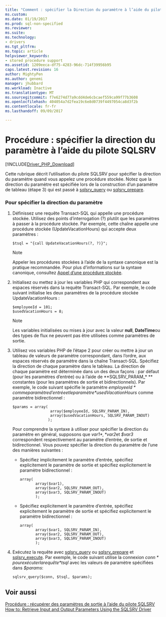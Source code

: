 ```yaml
---
title: "Comment : spécifier la Direction du paramètre à l’aide du pilote SQLSRV | Documents Microsoft"
ms.custom: 
ms.date: 01/19/2017
ms.prod: sql-non-specified
ms.reviewer: 
ms.suite: 
ms.technology:
- drivers
ms.tgt_pltfrm: 
ms.topic: article
helpviewer_keywords:
- stored procedure support
ms.assetid: 1209eeca-df75-4283-96dc-714f39956b95
caps.latest.revision: 16
author: MightyPen
ms.author: genemi
manager: jhubbard
ms.workload: Inactive
ms.translationtype: MT
ms.sourcegitcommit: f7e6274d77a9cdd4de6cbcaef559ca99f77b3608
ms.openlocfilehash: 404054a7d2fea19c6e8d0739f4497054ca8d3f2b
ms.contentlocale: fr-fr
ms.lasthandoff: 09/09/2017

---
```

# <a name="how-to-specify-parameter-direction-using-the-sqlsrv-driver"></a>Procédure : spécifier la direction du paramètre à l’aide du pilote SQLSRV
[!INCLUDE[Driver_PHP_Download](../../includes/driver_php_download.md)]

Cette rubrique décrit l’utilisation du pilote SQLSRV pour spécifier la direction du paramètre quand vous appelez une procédure stockée. Notez que la direction du paramètre est spécifiée lors de la construction d’un paramètre de tableau (étape 3) qui est passé à [sqlsrv_query](../../connect/php/sqlsrv-query.md) ou [sqlsrv_prepare](../../connect/php/sqlsrv-prepare.md).  
  
### <a name="to-specify-parameter-direction"></a>Pour spécifier la direction du paramètre  
  
1.  Définissez une requête Transact-SQL qui appelle une procédure stockée. Utilisez des points d’interrogation (?) plutôt que les paramètres à passer à la procédure stockée. Par exemple, cette chaîne appelle une procédure stockée (UpdateVacationHours) qui accepte deux paramètres :  
  
    ```  
    $tsql = "{call UpdateVacationHours(?, ?)}";  
    ```  
  
    > [!NOTE]  
    > Appeler les procédures stockées à l’aide de la syntaxe canonique est la pratique recommandée. Pour plus d’informations sur la syntaxe canonique, consultez [Appel d’une procédure stockée](http://go.microsoft.com/fwlink/?linkid=119517).  
  
2.  Initialisez ou mettez à jour les variables PHP qui correspondent aux espaces réservés dans la requête Transact-SQL. Par exemple, le code suivant initialise les deux paramètres de la procédure stockée UpdateVacationHours :  
  
    ```  
    $employeeId = 101;  
    $usedVacationHours = 8;  
    ```  
  
    > [!NOTE]  
    > Les variables initialisées ou mises à jour avec la valeur **null**, **DateTime**ou des types de flux ne peuvent pas être utilisées comme paramètres de sortie.  
  
3.  Utilisez vos variables PHP de l’étape 2 pour créer ou mettre à jour un tableau de valeurs de paramètre correspondant, dans l’ordre, aux espaces réservés de paramètre dans la chaîne Transact-SQL. Spécifiez la direction de chaque paramètre dans le tableau. La direction de chaque paramètre est déterminée dans un des deux façons : par défaut (pour les paramètres d’entrée) ou à l’aide de **SQLSRV_PARAM_\* ** constantes (pour les paramètres de sortie et bidirectionnels). Par exemple, le code suivant spécifie le paramètre *$employeeId* comme paramètre d’entrée et le paramètre *$usedVacationHours* comme paramètre bidirectionnel :  
  
    ```  
    $params = array(  
                     array($employeeId, SQLSRV_PARAM_IN),  
                     array($usedVacationHours, SQLSRV_PARAM_INOUT)  
                    );  
    ```  
  
    Pour comprendre la syntaxe à utiliser pour spécifier la direction du paramètre en général, supposons que *$var1*, *$var2*et *$var3* correspondent respectivement au paramètre d’entrée, de sortie et bidirectionnel. Vous pouvez spécifier la direction du paramètre de l’une des manières suivantes :  
  
    -   Spécifiez implicitement le paramètre d’entrée, spécifiez explicitement le paramètre de sortie et spécifiez explicitement le paramètre bidirectionnel :  
  
        ```  
        array(   
               array($var1),  
               array($var2, SQLSRV_PARAM_OUT),  
               array($var3, SQLSRV_PARAM_INOUT)  
               );  
        ```  
  
    -   Spécifiez explicitement le paramètre d’entrée, spécifiez explicitement le paramètre de sortie et spécifiez explicitement le paramètre bidirectionnel :  
  
        ```  
        array(   
               array($var1, SQLSRV_PARAM_IN),  
               array($var2, SQLSRV_PARAM_OUT),  
               array($var3, SQLSRV_PARAM_INOUT)  
               );  
        ```  
  
4.  Exécutez la requête avec [sqlsrv_query](../../connect/php/sqlsrv-query.md) ou [sqlsrv_prepare](../../connect/php/sqlsrv-prepare.md) et [sqlsrv_execute](../../connect/php/sqlsrv-execute.md). Par exemple, le code suivant utilise la connexion *$conn* pour exécuter la requête *$tsql* avec les valeurs de paramètre spécifiées dans *$params*:  
  
    ```  
    sqlsrv_query($conn, $tsql, $params);  
    ```  
  
## <a name="see-also"></a>Voir aussi  
[Procédure : récupérer des paramètres de sortie à l’aide du pilote SQLSRV](../../connect/php/how-to-retrieve-output-parameters-using-the-sqlsrv-driver.md)  
[How to: Retrieve Input and Output Parameters Using the SQLSRV Driver](../../connect/php/how-to-retrieve-input-and-output-parameters-using-the-sqlsrv-driver.md)  
  

